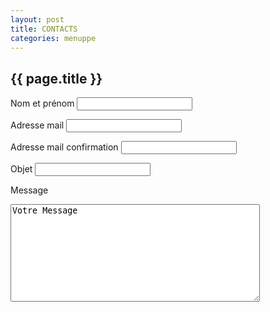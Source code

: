```yaml
---
layout: post
title: CONTACTS
categories: menuppe
---
```


## {{ page.title }}

<label for="nometprenom" markdown="1">Nom et prénom </label> 
<input id="nometprenom" type="text" name="nometprenom" markdown="1" maxlength="40" />
<br/>

<label for="mail" markdown="1">Adresse mail </label> 
<input id="mail" type="text" name="mail" markdown="1" maxlength="40" /> 
<br/>

<label for="mailconfirm" markdown="1">Adresse mail confirmation </label> 
<input id="mailconfirm" type="text" name="mailconfirm" maxlength="40" /> 
<br/>

<label for="objet" markdown="1">Objet </label> 
<input id="objet" type="text" name="objet" markdown="1" maxlength="40" />
<br/>

<label for="messagecontact" markdown="1">Message </label> 
<textarea id="messagecontact" name="messagecontact" rows="10" cols="47">Votre Message</textarea>
<br/>